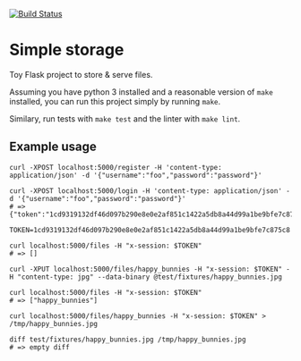 [![Build Status](https://travis-ci.org/wk8/simple_storage.svg?branch=master)](https://travis-ci.org/wk8/simple_storage)

# Simple storage

Toy Flask project to store & serve files.

Assuming you have python 3 installed and a reasonable version of `make` installed, you can run this project simply by running `make`.

Similary, run tests with `make test` and the linter with `make lint`.

## Example usage

```
curl -XPOST localhost:5000/register -H 'content-type: application/json' -d '{"username":"foo","password":"password"}'

curl -XPOST localhost:5000/login -H 'content-type: application/json' -d '{"username":"foo","password":"password"}'
# => {"token":"1cd9319132df46d097b290e8e0e2af851c1422a5db8a44d99a1be9bfe7c875c8"}

TOKEN=1cd9319132df46d097b290e8e0e2af851c1422a5db8a44d99a1be9bfe7c875c8

curl localhost:5000/files -H "x-session: $TOKEN"
# => []

curl -XPUT localhost:5000/files/happy_bunnies -H "x-session: $TOKEN" -H "content-type: jpg" --data-binary @test/fixtures/happy_bunnies.jpg

curl localhost:5000/files -H "x-session: $TOKEN"
# => ["happy_bunnies"]

curl localhost:5000/files/happy_bunnies -H "x-session: $TOKEN" > /tmp/happy_bunnies.jpg

diff test/fixtures/happy_bunnies.jpg /tmp/happy_bunnies.jpg
# => empty diff
```
